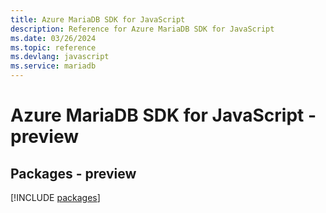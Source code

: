 ```yaml
---
title: Azure MariaDB SDK for JavaScript
description: Reference for Azure MariaDB SDK for JavaScript
ms.date: 03/26/2024
ms.topic: reference
ms.devlang: javascript
ms.service: mariadb
---
```

# Azure MariaDB SDK for JavaScript - preview
## Packages - preview
[!INCLUDE [packages](mariadb-index.md)]
